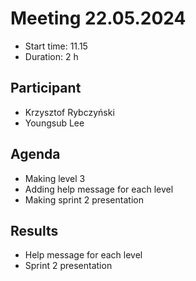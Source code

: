 # Meeting 22.05.2024
* Start time: 11.15
* Duration: 2 h 
## Participant
* Krzysztof Rybczyński
* Youngsub Lee

## Agenda
* Making level 3
* Adding help message for each level
* Making sprint 2 presentation

## Results
* Help message for each level
* Sprint 2 presentation